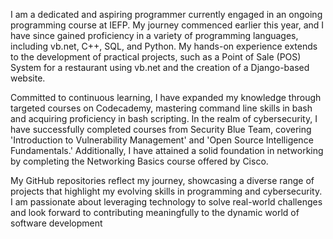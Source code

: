 I am a dedicated and aspiring programmer currently engaged in an ongoing programming course at IEFP. My journey commenced earlier this year, and I have since gained proficiency in a variety of programming languages, including vb.net, C++, SQL, and Python. My hands-on experience extends to the development of practical projects, such as a Point of Sale (POS) System for a restaurant using vb.net and the creation of a Django-based website.

Committed to continuous learning, I have expanded my knowledge through targeted courses on Codecademy, mastering command line skills in bash and acquiring proficiency in bash scripting. In the realm of cybersecurity, I have successfully completed courses from Security Blue Team, covering 'Introduction to Vulnerability Management' and 'Open Source Intelligence Fundamentals.' Additionally, I have attained a solid foundation in networking by completing the Networking Basics course offered by Cisco.

My GitHub repositories reflect my journey, showcasing a diverse range of projects that highlight my evolving skills in programming and cybersecurity. I am passionate about leveraging technology to solve real-world challenges and look forward to contributing meaningfully to the dynamic world of software development 
